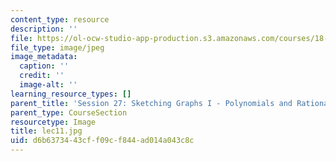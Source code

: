 ```yaml
---
content_type: resource
description: ''
file: https://ol-ocw-studio-app-production.s3.amazonaws.com/courses/18-01sc-single-variable-calculus-fall-2010/d6b6373443cff09cf844ad014a043c8c_lec11.jpg
file_type: image/jpeg
image_metadata:
  caption: ''
  credit: ''
  image-alt: ''
learning_resource_types: []
parent_title: 'Session 27: Sketching Graphs I - Polynomials and Rational Functions'
parent_type: CourseSection
resourcetype: Image
title: lec11.jpg
uid: d6b63734-43cf-f09c-f844-ad014a043c8c
---
```

